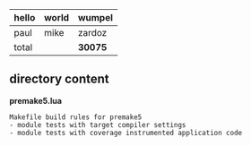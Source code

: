 
|hello|world|wumpel| 
|---|---|---|
|paul|mike|zardoz|
|total||**30075**|


## directory content

**premake5.lua**
```
Makefile build rules for premake5
- module tests with target compiler settings
- module tests with coverage instrumented application code
```

